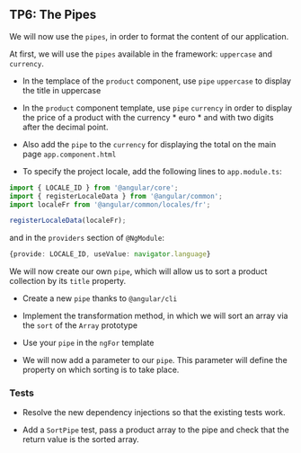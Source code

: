 ## TP6: The Pipes

We will now use the `pipes`, in order to format the content of our application.

At first, we will use the `pipes` available in the framework: `uppercase` and `currency`.

- In the templace of the `product` component, use `pipe` `uppercase` to display the title in uppercase

- In the `product` component template, use `pipe` `currency` in order to display the price of a product with the currency * euro * and with two digits after the decimal point.

- Also add the `pipe` to the `currency` for displaying the total on the main page `app.component.html`

- To specify the project locale, add the following lines to `app.module.ts`:
```typescript
import { LOCALE_ID } from '@angular/core';
import { registerLocaleData } from '@angular/common';
import localeFr from '@angular/common/locales/fr';

registerLocaleData(localeFr);
```
and in the `providers` section of `@NgModule`:
```typescript
{provide: LOCALE_ID, useValue: navigator.language}
```

We will now create our own `pipe`, which will allow us to sort a product collection by its `title` property.

- Create a new `pipe` thanks to `@angular/cli`

- Implement the transformation method, in which we will sort an array via the `sort` of the `Array` prototype

- Use your `pipe` in the `ngFor` template

- We will now add a parameter to our `pipe`. This parameter will define the property on which sorting is to take place.

### Tests

- Resolve the new dependency injections so that the existing tests work.

- Add a `SortPipe` test, pass a product array to the pipe and check that the return value is the sorted array.
